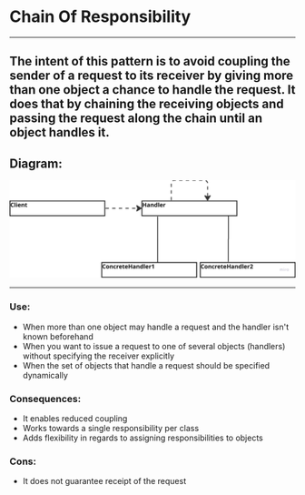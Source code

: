 # Chain Of Responsibility

---
## The intent of this pattern is to avoid coupling the sender of a request to its receiver by giving more than one object a chance to handle the request. It does that by chaining the receiving objects and passing the request along the chain until an object handles it.

## Diagram:
![img.png](img.png)

---
### Use:
- When more than one object may handle a request and the handler isn't known beforehand
- When you want to issue a request to one of several objects (handlers) without specifying the receiver explicitly
- When the set of objects that handle a request should be specified dynamically


### Consequences:
- It enables reduced coupling
- Works towards a single responsibility per class
- Adds flexibility in regards to assigning responsibilities to objects

### Cons:
- It does not guarantee receipt of the request